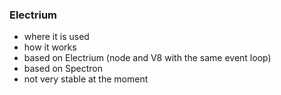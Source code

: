 ### Electrium

- where it is used
- how it works
- based on Electrium (node and V8 with the same event loop)
- based on Spectron
- not very stable at the moment
